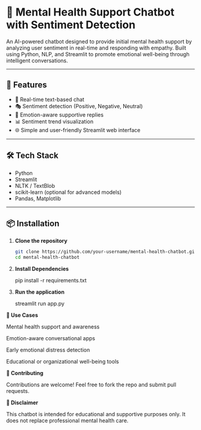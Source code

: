 # 🧠 Mental Health Support Chatbot with Sentiment Detection

An AI-powered chatbot designed to provide initial mental health support by analyzing user sentiment in real-time and responding with empathy. Built using Python, NLP, and Streamlit to promote emotional well-being through intelligent conversations.

---

## 🚀 Features

- 💬 Real-time text-based chat
- 🎭 Sentiment detection (Positive, Negative, Neutral)
- 🧘 Emotion-aware supportive replies
- 📊 Sentiment trend visualization
- 🌐 Simple and user-friendly Streamlit web interface

---

## 🛠️ Tech Stack

- Python
- Streamlit
- NLTK / TextBlob
- scikit-learn (optional for advanced models)
- Pandas, Matplotlib

---

## 📦 Installation

1. **Clone the repository**  
   ```bash
   git clone https://github.com/your-username/mental-health-chatbot.git
   cd mental-health-chatbot

2. **Install Dependencies**
   
   pip install -r requirements.txt

4. **Run the application**
   
   streamlit run app.py

**📌 Use Cases**

Mental health support and awareness

Emotion-aware conversational apps

Early emotional distress detection

Educational or organizational well-being tools

**🤝 Contributing**

Contributions are welcome! Feel free to fork the repo and submit pull requests.



**🙏 Disclaimer**

This chatbot is intended for educational and supportive purposes only. It does not replace professional mental health care.
